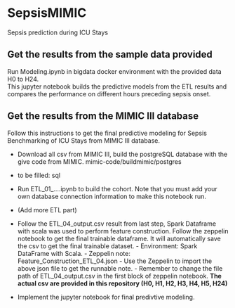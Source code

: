 # SepsisMIMIC
Sepsis prediction during ICU Stays	

## Get the results from the sample data provided
Run Modeling.ipynb in bigdata docker environment with the provided data H0 to H24.	
This jupyter notebook builds the predictive models from the ETL results and compares the performance on different hours preceding sepsis onset.	


## Get the results from the MIMIC III database
Follow this instructions to get the final predictive modeling for Sepsis Benchmarking of ICU Stays from MIMIC III database.

- Download all csv from MIMIC III, build the postgreSQL database with the give code from MIMIC.
mimic-code/buildmimic/postgres

- to be filled: sql

- Run ETL_01_....ipynb to build the cohort. Note that you must add your own database connection information to make this notebook run.	
- (Add more ETL part)	

- Follow the ETL_04_output.csv result from last step, Spark Dataframe with scala was used to perform feature construction. 
 Follow the zeppelin notebook to get the final trainable dataframe. It will automatically save the csv to get the final trainable dataset.
 \- Environment: Spark DataFrame with Scala. 
 \- Zeppelin note: Feature_Construction_ETL_04.json
 \- Use the Zeppelin to import the above json file to get the runnable note. 
 \- Remember to change the file path of ETL_04_output.csv in the first block of zeppelin notebook.
    **The actual csv are provided in this repository (H0, H1, H2, H3, H4, H5, H24)**
- Implement the jupyter notebook for final predivtive modeling.

